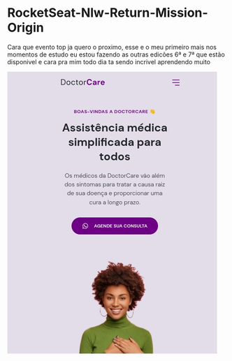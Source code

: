 # RocketSeat-Nlw-Return-Mission-Origin


Cara que evento top ja quero o proximo, esse e o meu primeiro mais nos momentos de estudo eu estou fazendo as outras edicões 6ª e 7ª que estão disponivel e cara pra mim todo dia  ta sendo incrivel aprendendo muito 


<img src="./assets/images/WhatsApp Image 2022-05-05 at 11.57.17.jpeg" alt="My cool logo"/>


